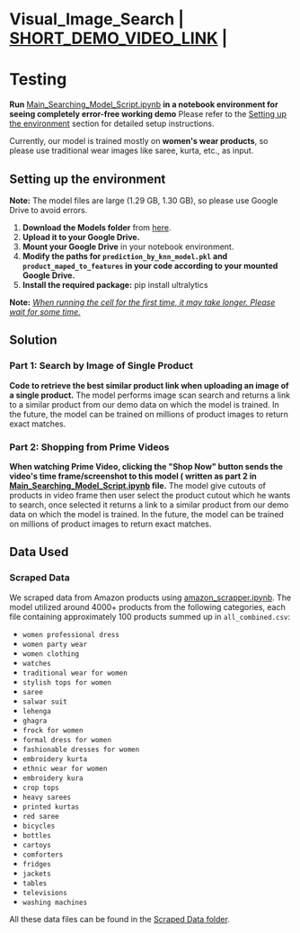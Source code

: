 ﻿# Visual_Image_Search | [SHORT_DEMO_VIDEO_LINK](https://youtu.be/YlY53hB3sj8) |
# Testing

**Run** [Main_Searching_Model_Script.ipynb](https://github.com/Gaurav05082002/Visual_Image_Search/blob/main/Main_Searching_Model_Script.ipynb) **in a notebook environment for seeing completely error-free working demo** Please refer to the [Setting up the environment](https://github.com/Gaurav05082002/Visual_Image_Search?tab=readme-ov-file#setting-up-the-environment) section for detailed setup instructions. 

Currently, our model is trained mostly on **women's wear products**, so please use traditional wear images like saree, kurta, etc., as input.

## Setting up the environment

**Note:** The model files are large (1.29 GB, 1.30 GB), so please use Google Drive to avoid errors.

1. **Download the Models folder** from [here](https://drive.google.com/drive/folders/1g6j2FTR5WTeDH0iOEcK8AITHLs2nEsGd?usp=drive_link).
2. **Upload it to your Google Drive.**
3. **Mount your Google Drive** in your notebook environment.
4. **Modify the paths for `prediction_by_knn_model.pkl` and `product_maped_to_features` in your code according to your mounted Google Drive.**
5. **Install the required package:**
   pip install ultralytics

**Note:** <u>_When running the cell for the first time, it may take longer. Please wait for some time._</u>

## Solution

### Part 1: Search by Image of Single Product

**Code to retrieve the best similar product link when uploading an image of a single product.** The model performs image scan search and returns a link to a similar product from our demo data on which the model is trained. In the future, the model can be trained on millions of product images to return exact matches.

### Part 2: Shopping from Prime Videos

**When watching Prime Video, clicking the "Shop Now" button sends the video's time frame/screenshot to this model ( written as part 2 in [Main_Searching_Model_Script.ipynb](https://github.com/Gaurav05082002/Visual_Image_Search/blob/main/Main_Searching_Model_Script.ipynb)  file.** The model give cutouts of products in video frame then user select the product cutout which he wants to search, once selected it returns a link to a similar product from our demo data on which the model is trained. In the future, the model can be trained on millions of product images to return exact matches.

## Data Used

### Scraped Data

We scraped data from Amazon products using [amazon_scrapper.ipynb](https://github.com/Gaurav05082002/Visual_Image_Search/blob/main/Data%20Scraper/amazon_scraper.ipynb). The model utilized around 4000+ products from the following categories, each file containing approximately 100 products summed up in `all_combined.csv`:

- `women professional dress`
- `women party wear`
- `women clothing`
- `watches`
- `traditional wear for women`
- `stylish tops for women`
- `saree`
- `salwar suit`
- `lehenga`
- `ghagra`
- `frock for women`
- `formal dress for women`
- `fashionable dresses for women`
- `embroidery kurta`
- `ethnic wear for women`
- `embroidery kura`
- `crop tops`
- `heavy sarees`
- `printed kurtas`
- `red saree`
- `bicycles`
- `bottles`
- `cartoys`
- `comforters`
- `fridges`
- `jackets`
- `tables`
- `televisions`
- `washing machines`

All these data files can be found in the [Scraped Data folder]().
